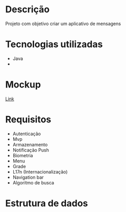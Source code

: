 # Descrição
Projeto com objetivo criar um aplicativo de mensagens 

# Tecnologias utilizadas
* Java
* 
# Mockup
<a target="_blank" rel="noopener noreferrer" href="https://www.figma.com/file/usoqYlwFbjojlJdhNeLRJu/Mockup-Aplicativo-de-mensagens?type=design&node-id=0-1&mode=design&t=6OSpSNvKVj1bRnT5-0" target>
  Link
</a>

# Requisitos
* Autenticação
* Mvp
* Armazenamento
* Notificação Push
* Biometria
* Menu
* Grade
* L17n (Internacionalização)
* Navigation bar
* Algoritmo de busca


# Estrutura de dados

```s 

```


